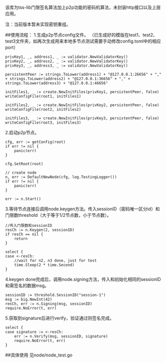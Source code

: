 该库为tss-lib门限签名算法加上p2p功能的密码机算法，未封装http接口以及上层应用。

注：当前版本暂未实现密钥重组。

##使用流程：
1.生成p2p节点config文件。 （已生成好的模版在test1、test2、test3文件夹，如再次生成用来本地多节点测试需要手动修改config.toml中的相应port）

```	
privKey1, _, address1, _ := validator.NewValidatorKey()         
privKey2, _, address2, _ := validator.NewValidatorKey()
privKey3, _, address3, _ := validator.NewValidatorKey()

persistentPeer := strings.ToLower(address1) + "@127.0.0.1:26656" + "," + strings.ToLower(address2) + "@127.0.0.1:36656" + "," + strings.ToLower(address3) + "@127.0.0.1:46656"

initFiles1, _ := create.NewInitFiles(privKey1, persistentPeer, false)
writeConfigFile(root1, initFiles1)

initFiles2, _ := create.NewInitFiles(privKey2, persistentPeer, false)
writeConfigFile(root2, initFiles2)

initFiles3, _ := create.NewInitFiles(privKey3, persistentPeer, false)
writeConfigFile(root3, initFiles3)
```


2.启动p2p节点。    
```
cfg, err := getConfig(root)
if err != nil {
	panic(err)
}

cfg.SetRoot(root)

// create node
n, err := DefaultNewNode(cfg, log.TestingLogger())
if err != nil {
	panic(err)
}

err := n.Start()
```

3.等待节点连接后调用node.keygen方法。传入sessionID（密码唯一区分id）和门限数threshold（大于等于1/2节点数，小于节点数）。      
```
//传入门限数和sessionID
resCh := n.Keygen(2, sessionID)
if resCh == nil {
	return
}

select {
case <-resCh:
	//wait for n2, n3 done, just for test
	time.Sleep(2 * time.Second)
}
```

4.keygen done完成后，调用node.signing方法，传入和初始化相同的sessionID和需签名的数据msg。 
```
sessionID := threshold.SessionID("session-1")
msg := big.NewInt(42)
resCh, err := n.Signing(msg, sessionID)
require.NoError(t, err)
```

5.获取到signature后进行verify，验证通过则签名完成。
```
select {
case signature := <-resCh:
	err := n.Verify(msg, sessionID, signature)
	require.NoError(t, err)
}
```

##具体使用
见node/node_test.go